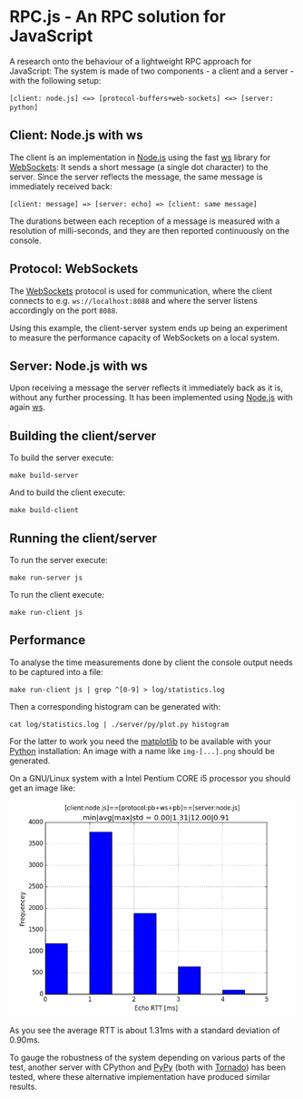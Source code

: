 # RPC.js - An RPC solution for JavaScript

[Node.js]: http://nodejs.org/
[ws]: https://www.npmjs.com/package/ws
[WebSockets]: http://www.html5rocks.com/en/tutorials/websockets/basics/
[Python]: https://www.python.org/
[Tornado]: http://www.tornadoweb.org/en/stable/
[matplotlib]: http://matplotlib.org/
[PyPy]: http://pypy.org/

A research onto the behaviour of a lightweight RPC approach for JavaScript: The
system is made of two components - a client and a server - with the following
setup:

    [client: node.js] <=> [protocol-buffers+web-sockets] <=> [server: python]

## Client: Node.js with ws

The client is an implementation in [Node.js] using the fast [ws] library for
[WebSockets]: It sends a short message (a single dot character) to the server.
Since the server reflects the message, the same message is immediately received
back:

    [client: message] => [server: echo] => [client: same message]

The durations between each reception of a message is measured with a resolution
of milli-seconds, and they are then reported continuously on the console.
 
## Protocol: WebSockets 

The [WebSockets] protocol is used for communication, where the client connects
to e.g. `ws://localhost:8088` and where the server listens accordingly on the
port `8088`.

Using this example, the client-server system ends up being an experiment to
measure the performance capacity of WebSockets on a local system.

## Server: Node.js with ws

Upon receiving a message the server reflects it immediately back as it is,
without any further processing. It has been implemented using [Node.js] with
again [ws].

## Building the client/server

To build the server execute:

    make build-server

And to build the client execute:

    make build-client

## Running the client/server

To run the server execute:

    make run-server js

To run the client execute:

    make run-client js

## Performance

To analyse the time measurements done by client the console output needs to be
captured into a file:

    make run-client js | grep ^[0-9] > log/statistics.log

Then a corresponding histogram can be generated with:

    cat log/statistics.log | ./server/py/plot.py histogram

For the latter to work you need the [matplotlib] to be available with your
[Python] installation: An image with a name like `img-[...].png` should be
generated.

On a GNU/Linux system with a Intel Pentium CORE i5 processor you should get an
image like:

![RTT in milli-seconds](log/img-[2015-11-09T15:51:38.764Z].png)

As you see the average RTT is about 1.31ms with a standard deviation of 0.90ms.

To gauge the robustness of the system depending on various parts of the test,
another server with CPython and [PyPy] (both with [Tornado]) has been tested,
where these alternative implementation have produced similar results.
